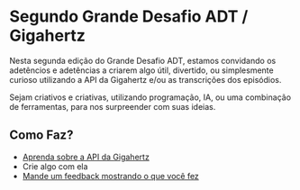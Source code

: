 # Segundo Grande Desafio ADT / Gigahertz

Nesta segunda edição do Grande Desafio ADT, estamos convidando os adetêncios e adetências a criarem algo útil, divertido, ou simplesmente curioso utilizando a API da Gigahertz e/ou as transcrições dos episódios.

Sejam criativos e criativas, utilizando programação, IA, ou uma combinação de ferramentas, para nos surpreender com suas ideias.

## Como Faz?

- [Aprenda sobre a API da Gigahertz](https://github.com/gigahertzfm/api)
- Crie algo com ela
- [Mande um feedback mostrando o que você fez](https://gigahertz.fm/feedback?topic=adt)

